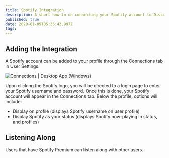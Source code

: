 ```yaml
---
title: Spotify Integration
description: A short how-to on connecting your Spotify account to Discord!
published: true
date: 2020-01-09T05:35:43.997Z
tags: 
---
```


## Adding the Integration

A Spotify account can be added to your profile through the Connections tab in User Settings.

![Connections | Desktop App (Windows)](https://nobody-loves.me/i/9fko.png)

Upon clicking the Spotify logo, you will be directed to a login page to enter your Spotify username and password. Once this is done, your Spotify account will appear in the Connections tab. 
Below the profile, options will include:
* Display on profile (displays Spotify username on user profile)
* Display Spotify as your status (displays Spotify now-playing in status, and profiles)

## Listening Along
Users that have Spotify Premium can listen along with other users. 